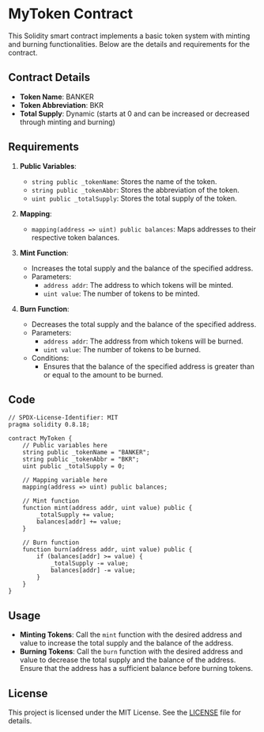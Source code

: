 # MyToken Contract

This Solidity smart contract implements a basic token system with minting and burning functionalities. Below are the details and requirements for the contract.

## Contract Details

- **Token Name**: BANKER
- **Token Abbreviation**: BKR
- **Total Supply**: Dynamic (starts at 0 and can be increased or decreased through minting and burning)

## Requirements

1. **Public Variables**:
    - `string public _tokenName`: Stores the name of the token.
    - `string public _tokenAbbr`: Stores the abbreviation of the token.
    - `uint public _totalSupply`: Stores the total supply of the token.
    
2. **Mapping**:
    - `mapping(address => uint) public balances`: Maps addresses to their respective token balances.

3. **Mint Function**:
    - Increases the total supply and the balance of the specified address.
    - Parameters:
        - `address addr`: The address to which tokens will be minted.
        - `uint value`: The number of tokens to be minted.

4. **Burn Function**:
    - Decreases the total supply and the balance of the specified address.
    - Parameters:
        - `address addr`: The address from which tokens will be burned.
        - `uint value`: The number of tokens to be burned.
    - Conditions:
        - Ensures that the balance of the specified address is greater than or equal to the amount to be burned.

## Code

```solidity
// SPDX-License-Identifier: MIT
pragma solidity 0.8.18;

contract MyToken {
    // Public variables here
    string public _tokenName = "BANKER";
    string public _tokenAbbr = "BKR";
    uint public _totalSupply = 0;

    // Mapping variable here
    mapping(address => uint) public balances;

    // Mint function
    function mint(address addr, uint value) public {
        _totalSupply += value;
        balances[addr] += value;
    }

    // Burn function
    function burn(address addr, uint value) public {
        if (balances[addr] >= value) {
            _totalSupply -= value;
            balances[addr] -= value;
        }
    }
}
```

## Usage

- **Minting Tokens**: Call the `mint` function with the desired address and value to increase the total supply and the balance of the address.
- **Burning Tokens**: Call the `burn` function with the desired address and value to decrease the total supply and the balance of the address. Ensure that the address has a sufficient balance before burning tokens.

## License

This project is licensed under the MIT License. See the [LICENSE](LICENSE) file for details.
